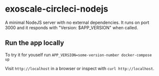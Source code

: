 # exoscale-circleci-nodejs

A minimal NodeJS server with no external dependencies. It runs on port 3000 and it responds with "Version: $APP_VERSION" when called.

## Run the app locally

To try it for youself run `APP_VERSION=some-version-number docker-compose up`

Visit `http://localhost` in a browser or inspect with `curl http://localhost`.
